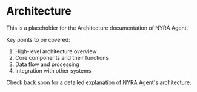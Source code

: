 # Architecture

This is a placeholder for the Architecture documentation of NYRA Agent. 

Key points to be covered:
1. High-level architecture overview
2. Core components and their functions
3. Data flow and processing
4. Integration with other systems

Check back soon for a detailed explanation of NYRA Agent's architecture.

